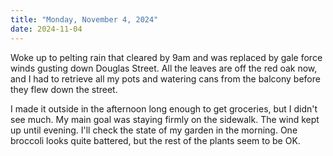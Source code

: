 ```yaml
---
title: "Monday, November 4, 2024"
date: 2024-11-04
---
```


Woke up to pelting rain that cleared by 9am and was replaced by gale force winds gusting down Douglas Street.  All the leaves are off the red oak now, and I had to retrieve all my pots and watering cans from the balcony before they flew down the street.

I made it outside in the afternoon long enough to get groceries, but I didn't see much.  My main goal was staying firmly on the sidewalk.  The wind kept up until evening.  I'll check the state of my garden in the morning.  One broccoli looks quite battered, but the rest of the plants seem to be OK.